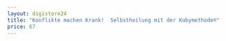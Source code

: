 ```yaml
---
layout: digistore24
title: "Konflikte machen Krank!  Selbstheilung mit der Kubymethode®"
price: 67
---
```

